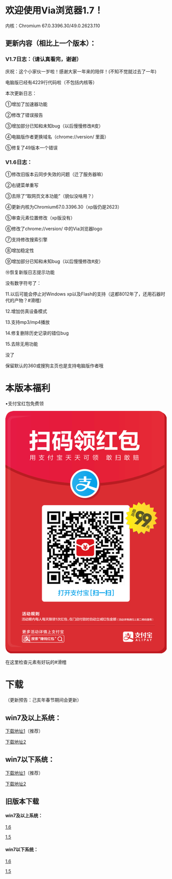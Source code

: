 # 欢迎使用Via浏览器1.7！

内核：Chromium 67.0.3396.30/49.0.2623.110

## 更新内容（相比上一个版本）：

### V1.7日志：（请认真看完，谢谢）

庆祝：这个小家伙一岁啦！感谢大家一年来的陪伴！(不知不觉就过去了一年)

电脑版已经有4229行代码啦（不包括内核等）


本次更新日志：

①增加了加速器功能

②修改了错误报告

③增加部分已知和未知bug（以后慢慢修改#皮）

④电脑版作者更换域名（chrome://version/ 里面）

⑤修复了49版本一个错误

### V1.6日志：
①修改旧版本云同步失效的问题（迁了服务器嘛）

②右键菜单重写

③去除了“取网页文本功能”（貌似没啥用？）

④更新内核为Chromium67.0.3396.30（xp版仍是2623）

⑤审查元素位置修改（xp版没有）

⑥修改了chrome://version/ 中的Via浏览器logo

⑦支持修改搜索引擎

⑧增加稳定性

⑨增加部分已知和未知bug（以后慢慢修改#皮）

⑩恢复新版日志提示功能

没有数字符号了：

11.以后可能会停止对Windows xp以及Flash的支持（这都8012年了，还用石器时代的产物？#滑稽）

12.增加仿真设备模式

13.支持mp3/mp4播放

14.修复删除历史记录的错位bug

15.去除无用功能

没了


保留默认的360或搜狗主页也是支持电脑版作者哦

# 本版本福利

•支付宝红包免费领

![红包](1524144660703.jpg)

在这里检查元素有好玩的#滑稽

<!--你还真的这样以为有？ https://dml.ink/admin/ -->


# 下载

（更新预告：己亥年春节期间会更新）

## win7及以上系统：

[下载地址1](https://dmlgzs.pipipan.com/fs/11269684-305003370)（推荐）

[下载地址2](https://pan.baidu.com/s/1MNxFZMmfqCtdfGI5tXAreA)

## win7以下系统：

[下载地址1](https://dmlgzs.pipipan.com/fs/11269684-305003385)（推荐）

[下载地址2](https://pan.baidu.com/s/1K8jX3JsYZZoeBIBXm5RCUg)

## 旧版本下载

#### win7及以上系统：

[1.6](https://dmlgzs.pipipan.com/fs/11269684-297895017)

[1.5](https://dmlgzs.pipipan.com/fs/11269684-238791816)

#### win7以下系统：

[1.6](https://dmlgzs.pipipan.com/fs/11269684-297893997)

[1.5](https://dmlgzs.pipipan.com/fs/11269684-238791948)


